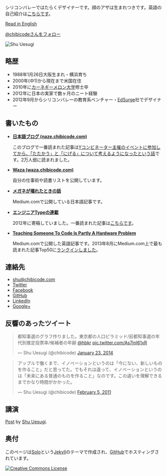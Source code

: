 シリコンバレーではたらくデザイナーです。顔のアザは生まれつきです。英語の自己紹介は[こちらです](http://chibicode.com)。

[Read in English](http://chibicode.com)

<a href="https://twitter.com/chibicode" class="twitter-follow-button" data-show-screen-name="false" data-show-count="true" data-size="large" data-lang="ja">@chibicodeさんをフォロー</a>

![Shu Uesugi](http://chibicode.com/images/shu-uesugi.jpg)

## 略歴

* 1988年1月26日大阪生まれ・横浜育ち
* 2000年(中1)から現在まで米国在住
* 2010年に[カーネギーメロン大学](http://ja.wikipedia.org/wiki/%E3%82%AB%E3%83%BC%E3%83%8D%E3%82%AE%E3%83%BC%E3%83%A1%E3%83%AD%E3%83%B3%E5%A4%A7%E5%AD%A6)修士卒
* 2012年に日本の実家で数ヶ月のニート経験
* 2012年9月からシリコンバレーの教育系ベンチャー・[EdSurge](http://www.edsurge.com/)社でデザイナー

## 書いたもの

* **[日本語ブログ (naze.chibicode.com)](http://naze.chibicode.com/)**

  このブログで一番読まれた記事は[Yコンビネーター主催のイベントに参加してから、「たたかう」と「にげる」について考えるようになったという話](http://naze.chibicode.com/post/66112027707/y)です。2万人弱に読まれました。

* **[Waza (waza.chibicode.com)](http://waza.chibicode.com/)**

  自分の仕事術や読書リストを公開しています。

* **[メガネが壊れたときの話](https://medium.com/in-japanese/b5c7fcb1d21a)**

  Medium.comで公開している日本語記事です。

* **[エンジニアTypeの連載](http://engineer.typemag.jp/category/knowhow/from_silicon_valley)**

  2012年に寄稿していました。一番読まれた記事は[こちらです](http://engineer.typemag.jp/article/shusaku-uesugi-5)。

* **[Teaching Someone To Code Is Partly A Hardware Problem](https://medium.com/what-i-learned-building/fe6a2067d770)**

  Medium.comで公開した英語記事です。2013年8月にMedium.com上で最も読まれた記事Top50に[ランクインしました](https://medium.com/top-100/august-2013)。

## 連絡先

* [shu@chibicode.com](mailto:shu@chibicode.com)
* [Twitter](http://twitter.com/chibicode)
* [Facebook](http://facebook.com/shu)
* [GitHub](http://github.com/chibicode)
* [LinkedIn](http://www.linkedin.com/in/chibicode)
* [Google+](https://plus.google.com/110325199858284431541?rel=author)

## 反響のあったツイート

<blockquote class="twitter-tweet" lang="en"><p>都知事選のグラフ作りました。東京都の人口ピラミッド/前都知事選の年代別推定投票率/候補者の年齢 <a href="https://twitter.com/hbkr">@hbkr</a> <a href="http://t.co/As7jnI61xR">pic.twitter.com/As7jnI61xR</a></p>&mdash; Shu Uesugi (@chibicode) <a href="https://twitter.com/chibicode/statuses/426280504770306048">January 23, 2014</a></blockquote>

<blockquote class="twitter-tweet" lang="en"><p>アップルで働くまで、イノベーションというのは「今にない、新しいものを作ること」だと思ってた。でもそれは違って、イノベーションというのは「未来にある普通のものを作ること」なのです。この違いを理解できるまでかなり時間がかかった。</p>&mdash; Shu Uesugi (@chibicode) <a href="https://twitter.com/chibicode/statuses/33769337827368960">February 5, 2011</a></blockquote>

## 講演

<div class="fb-post" data-href="https://www.facebook.com/shu/posts/3740524991493" data-width="466"><div class="fb-xfbml-parse-ignore"><a href="https://www.facebook.com/shu/posts/3740524991493">Post</a> by <a href="https://www.facebook.com/shu">Shu Uesugi</a>.</div></div>


## 奥付

このページは[Solo](https://github.com/chibicode/solo)という[Jekyll](http://jekyllrb.com/)のテーマで作成され、[GitHub](https://github.com/chibicode/waza.chibicode.com)でホスティングされています。

<a rel="license" href="http://creativecommons.org/licenses/by-sa/4.0/deed.en_US" ><img alt="Creative Commons License" style="border-width:0" src="http://i.creativecommons.org/l/by-sa/4.0/88x31.png" /></a>

